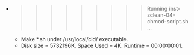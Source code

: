 * >>>>>>>>> Running inst-zclean-04-chmod-script.sh ...
  * Make *.sh under /usr/local/cld/ executable.
  * Disk size = 5732196K. Space Used = 4K. Runtime = 00:00:00:01.
